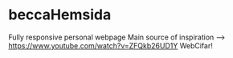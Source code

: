 # beccaHemsida
Fully responsive personal webpage
Main source of inspiration --> https://www.youtube.com/watch?v=ZFQkb26UD1Y WebCifar!
